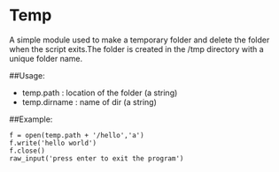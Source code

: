 # Temp
A simple module used to make a temporary 
folder and delete the folder when the
script exits.The folder is created in the
/tmp directory with a unique folder name.

##Usage:
 - temp.path : location of the folder (a string)
 - temp.dirname : name of dir (a string)

##Example:
```import temp
f = open(temp.path + '/hello','a')
f.write('hello world')
f.close()
raw_input('press enter to exit the program')
```

